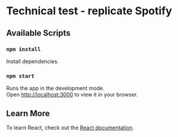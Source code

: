 # Technical test - replicate Spotify


## Available Scripts


### `npm install`

Install dependencies.


### `npm start`

Runs the app in the development mode.\
Open [http://localhost:3000](http://localhost:3000) to view it in your browser.


## Learn More

To learn React, check out the [React documentation](https://reactjs.org/).
